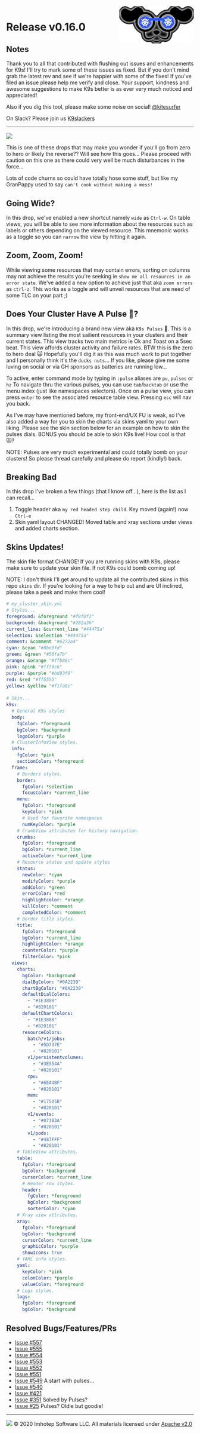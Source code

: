 <img src="https://raw.githubusercontent.com/derailed/k9s/master/assets/k9s_small.png" align="right" width="200" height="auto"/>

# Release v0.16.0

## Notes

Thank you to all that contributed with flushing out issues and enhancements for K9s! I'll try to mark some of these issues as fixed. But if you don't mind grab the latest rev and see if we're happier with some of the fixes! If you've filed an issue please help me verify and close. Your support, kindness and awesome suggestions to make K9s better is as ever very much noticed and appreciated!

Also if you dig this tool, please make some noise on social! [@kitesurfer](https://twitter.com/kitesurfer)

On Slack? Please join us [K9slackers](https://join.slack.com/t/k9sers/shared_invite/enQtOTA5MDEyNzI5MTU0LWQ1ZGI3MzliYzZhZWEyNzYxYzA3NjE0YTk1YmFmNzViZjIyNzhkZGI0MmJjYzhlNjdlMGJhYzE2ZGU1NjkyNTM)

---

<img src="https://raw.githubusercontent.com/derailed/k9s/master/assets/k9s_doc.png" align="center"/>

This is one of these drops that may make you wonder if you'll go from zero to hero or likely the reverse?? Will see how this goes... Please proceed with caution on this one as there could very well be much disturbances in the force...

Lots of code churns so could have totally hose some stuff, but like my GranPappy used to say `can't cook without making a mess!`

## Going Wide?

In this drop, we've enabled a new shortcut namely `wide` as `Ctrl-w`. On table views, you will be able to see more information about the resources such as labels or others depending on the viewed resource. This mnemonic works as a toggle so you can `narrow` the view by hitting it again.

## Zoom, Zoom, Zoom!

While viewing some resources that may contain errors, sorting on columns may not achieve the results you're seeking ie `show me all resources in an error state`. We've added a new option to achieve just that aka `zoom errors` as `ctrl-z`. This works as a toggle and will unveil resources that are need of some TLC on your part ;)

## Does Your Cluster Have A Pulse 💓?

In this drop, we're introducing a brand new view aka `K9s Pulses` 💓. This is a summary view listing the most sailient resources in your clusters and their current states. This view tracks two main metrics ie Ok and Toast on a 5sec beat. This view affords cluster activity and failure rates. BTW this is the zero to hero deal 🙀 Hopefully you'll dig it as this was much work to put together and I personally think it's the `ducks nuts`... If you like, please give me some luving on social or via GH sponsors as batteries are running low...

To active, enter command mode by typing in `:pulse` aliases are `pu`, `pulses` or `hz`
To navigate thru the various pulses, you can use `tab`/`backtab` or use the menu index (just like namespaces selectors). Once on a pulse view, you can press `enter` to see the associated resource table view. Pressing `esc` will nav you back.

As I've may have mentioned before, my front-end/UX FU is weak, so I've also added a way for you to skin the charts via skins yaml to your own liking. Please see the skin section below for an example on how to skin the pulses dials. BONUS you should be able to skin K9s live! How cool is that 😻?

NOTE: Pulses are very much experimental and could totally bomb on your clusters! So please thread carefully and please do report (kindly!) back.

## Breaking Bad

In this drop I've broken a few things (that I know off...), here is the list as I can recall...

1. Toggle header aka `my red headed step child`. Key moved (again!) now `Ctrl-e`
2. Skin yaml layout CHANGED! Moved table and xray sections under views and added charts section.

## Skins Updates!

The skin file format CHANGE! If you are running skins with K9s, please make sure to update your skin file. If not K9s could bomb coming up!

NOTE: I don't think I'll get around to update all the contributed skins in this repo `skins` dir. If you're looking for a way to help out and are UI inclined, please take a peek and make them cool!

```yaml
# my_cluster_skin.yml
# Styles...
foreground: &foreground "#f8f8f2"
background: &background "#282a36"
current_line: &current_line "#44475a"
selection: &selection "#44475a"
comment: &comment "#6272a4"
cyan: &cyan "#8be9fd"
green: &green "#50fa7b"
orange: &orange "#ffb86c"
pink: &pink "#ff79c6"
purple: &purple "#bd93f9"
red: &red "#ff5555"
yellow: &yellow "#f1fa8c"

# Skin...
k9s:
  # General K9s styles
  body:
    fgColor: *foreground
    bgColor: *background
    logoColor: *purple
  # ClusterInfoView styles.
  info:
    fgColor: *pink
    sectionColor: *foreground
  frame:
    # Borders styles.
    border:
      fgColor: *selection
      focusColor: *current_line
    menu:
      fgColor: *foreground
      keyColor: *pink
      # Used for favorite namespaces
      numKeyColor: *purple
    # CrumbView attributes for history navigation.
    crumbs:
      fgColor: *foreground
      bgColor: *current_line
      activeColor: *current_line
    # Resource status and update styles
    status:
      newColor: *cyan
      modifyColor: *purple
      addColor: *green
      errorColor: *red
      highlightcolor: *orange
      killColor: *comment
      completedColor: *comment
    # Border title styles.
    title:
      fgColor: *foreground
      bgColor: *current_line
      highlightColor: *orange
      counterColor: *purple
      filterColor: *pink
  views:
    charts:
      bgColor: *background
      dialBgColor: "#0A2239"
      chartBgColor: "#0A2239"
      defaultDialColors:
        - "#1E3888"
        - "#820101"
      defaultChartColors:
        - "#1E3888"
        - "#820101"
      resourceColors:
        batch/v1/jobs:
          - "#5D737E"
          - "#820101"
        v1/persistentvolumes:
          - "#3E554A"
          - "#820101"
        cpu:
          - "#6EA4BF"
          - "#820101"
        mem:
          - "#17505B"
          - "#820101"
        v1/events:
          - "#073B3A"
          - "#820101"
        v1/pods:
          - "#487FFF"
          - "#820101"
    # TableView attributes.
    table:
      fgColor: *foreground
      bgColor: *background
      cursorColor: *current_line
      # Header row styles.
      header:
        fgColor: *foreground
        bgColor: *background
        sorterColor: *cyan
    # Xray view attributes.
    xray:
      fgColor: *foreground
      bgColor: *background
      cursorColor: *current_line
      graphicColor: *purple
      showIcons: true
    # YAML info styles.
    yaml:
      keyColor: *pink
      colonColor: *purple
      valueColor: *foreground
    # Logs styles.
    logs:
      fgColor: *foreground
      bgColor: *background
```

## Resolved Bugs/Features/PRs

- [Issue #557](https://github.com/derailed/k9s/issues/557)
- [Issue #555](https://github.com/derailed/k9s/issues/555)
- [Issue #554](https://github.com/derailed/k9s/issues/554)
- [Issue #553](https://github.com/derailed/k9s/issues/553)
- [Issue #552](https://github.com/derailed/k9s/issues/552)
- [Issue #551](https://github.com/derailed/k9s/issues/551)
- [Issue #549](https://github.com/derailed/k9s/issues/549) A start with pulses...
- [Issue #540](https://github.com/derailed/k9s/issues/540)
- [Issue #421](https://github.com/derailed/k9s/issues/421)
- [Issue #351](https://github.com/derailed/k9s/issues/351) Solved by Pulses?
- [Issue #25](https://github.com/derailed/k9s/issues/25) Pulses? Oldie but goodie!

---

<img src="https://raw.githubusercontent.com/derailed/k9s/master/assets/imhotep_logo.png" width="32" height="auto"/> © 2020 Imhotep Software LLC. All materials licensed under [Apache v2.0](http://www.apache.org/licenses/LICENSE-2.0)
